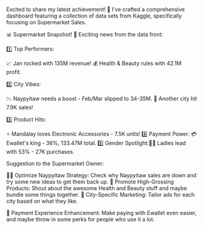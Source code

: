 Excited to share my latest achievement! 
🚀 I've crafted a comprehensive dashboard featuring a collection of data sets from Kaggle, specifically focusing on Supermarket Sales.

📊 Supermarket Snapshot! 🚀 Exciting news from the data front:

1️⃣ Top Performers:

📈 Jan rocked with 135M revenue!
💰 Health & Beauty rules with 42.1M profit.

2️⃣ City Vibes:

📉 Naypyitaw needs a boost - Feb/Mar slipped to 34-35M. 🚀 Another city hit 7.9K sales!


3️⃣ Product Hits:

⭐️ Mandalay loves Electronic Accessories - 7.5K units!
4️⃣ Payment Power: 💳 Ewallet's king - 36%, 133.47M total.
5️⃣ Gender Spotlight:👩‍🦰 Ladies lead with 53% - 27K purchases.

Suggestion to the Supermarket Owner:

🕵️‍♂️ Optimize Naypyitaw Strategy: Check why Naypyitaw sales are down and try some new ideas to get them back up.
🚀 Promote High-Grossing Products: Shout about the awesome Health and Beauty stuff and maybe bundle some things together.
🎯 City-Specific Marketing: Tailor ads for each city based on what they like.

💼 Payment Experience Enhancement: Make paying with Ewallet even easier, and maybe throw in some perks for people who use it a lot.

